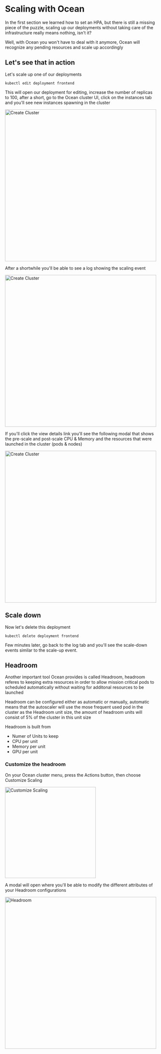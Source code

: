 # Scaling with Ocean
In the first section we learned how to set an HPA, but there is still a missing piece of the puzzle, scaling up our deployments without taking care of the infrastructure really means nothing, isn't it?

Well, with Ocean you won't have to deal with it anymore, Ocean will recognize any pending resources and scale up accordingly

## Let's see that in action

Let's scale up one of our deployments

```kubectl edit deployment frontend```

This will open our deployment for editing, increase the number of replicas to 100, after a short, go to the Ocean cluster UI, click on the instances tab and you'll see new instances spawning in the cluster

<img src="./images/scale.png" alt="Create Cluster" width="500">

After a shortwhile you'll be able to see a log showing the scaling event

<img src="./images/log.png" alt="Create Cluster" width="500">

If you'll click the view details link you'll see the following modal that shows the pre-scale and post-scale CPU & Memory and the resources that were launched in the cluster (pods & nodes)

<img src="./images/scale-up.png" alt="Create Cluster" width="500">

## Scale down

Now let's delete this deployment

```kubectl delete deployment frontend```

Few minutes later, go back to the log tab and you'll see the scale-down events similar to the scale-up event.

## Headroom
Another important tool Ocean provides is called Headroom, headroom referes to keeping extra resources in order to allow mission critical pods to scheduled automatically without waiting for additonal resources to be launched

Headroom can be configured either as automatic or manually, automatic means that the autoscaler will use the mose frequent used pod in the cluster as the Headroom unit size, the amount of headroom units will consist of 5% of the cluster in this unit size

Headroom is built from 
* Numer of Units to keep
* CPU per unit
* Memory per unit
* GPU per unit

### Customize the headroom
On your Ocean cluster menu, press the Actions button, then choose Customize Scaling

<img src="./images/cus-scaling.png" alt="Customize Scaling" width="300">

A modal will open where you'll be able to modify the different attributes of your Headroom configurations

<img src="./images/headroom.png" alt="Headroom" width="500">
